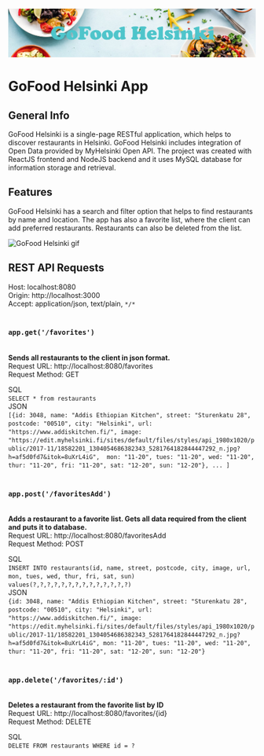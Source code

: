 ![GoFood Helsinki banner](public/gofoodbanner.jpg)
# GoFood Helsinki App
## General Info
GoFood Helsinki is a single-page RESTful application, which helps to discover restaurants in Helsinki. 
GoFood Helsinki includes integration of Open Data provided by MyHelsinki Open API. 
The project was created with ReactJS frontend and NodeJS backend and 
it uses MySQL database for information storage and retrieval.

## Features
GoFood Helsinki has a search and filter option that helps to find restaurants by name and location.
The app has also a favorite list, where the client can add preferred restaurants. 
Restaurants can also be deleted from the list.

![GoFood Helsinki gif](public/gofood.gif)

## REST API Requests
Host: localhost:8080 <br>
Origin: http://localhost:3000 <br>
Accept: application/json, text/plain, `*/*`
<br><br>

### `app.get('/favorites')`
<br>**Sends all restaurants to the client in json format.**<br>
Request URL: http://localhost:8080/favorites<br>
Request Method: GET

SQL<br>
`SELECT * from restaurants`<br>
JSON<br>
`[{id: 3048, name: "Addis Ethiopian Kitchen", street: "Sturenkatu 28", postcode: "00510", city: "Helsinki", url: "https://www.addiskitchen.fi/", image: "https://edit.myhelsinki.fi/sites/default/files/styles/api_1980x1020/public/2017-11/18582201_1304054686382343_5281764182844447292_n.jpg?h=af5d0fd7&itok=8uXrL4iG", 
mon: "11-20", tues: "11-20", wed: "11-20", thur: "11-20", fri: "11-20", sat: "12-20", sun: "12-20"}, ... ]`
<br><br>

### `app.post('/favoritesAdd')`
<br>**Adds a restaurant to a favorite list. Gets all data required from the client and puts it to database.**<br>
Request URL: http://localhost:8080/favoritesAdd<br>
Request Method: POST

SQL<br>
`INSERT INTO restaurants(id, name, street, postcode, city, image, url, mon, tues, wed, thur, fri, sat, sun) values(?,?,?,?,?,?,?,?,?,?,?,?,?,?)`<br>
JSON<br>
`{id: 3048, name: "Addis Ethiopian Kitchen", street: "Sturenkatu 28", postcode: "00510", city: "Helsinki", url: "https://www.addiskitchen.fi/",
image: "https://edit.myhelsinki.fi/sites/default/files/styles/api_1980x1020/public/2017-11/18582201_1304054686382343_5281764182844447292_n.jpg?h=af5d0fd7&itok=8uXrL4iG",
mon: "11-20", tues: "11-20", wed: "11-20", thur: "11-20", fri: "11-20", sat: "12-20", sun: "12-20"}`
<br><br>

### `app.delete('/favorites/:id')`
<br>**Deletes a restaurant from the favorite list by ID**<br>
Request URL: http://localhost:8080/favorites/{id}<br>
Request Method: DELETE

SQL<br>
`DELETE FROM restaurants WHERE id = ?`





